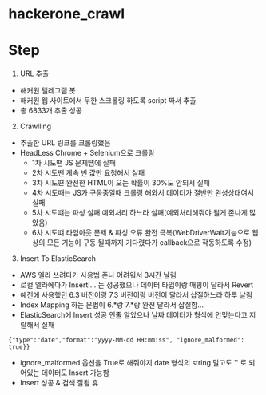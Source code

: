 # hackerone_crawl

# Step

1. URL 추출
  * 해커원 텔레그램 봇
  * 해커원 웹 사이트에서 무한 스크롤링 하도록 script 짜서 추출
  * 총 6833개 추출 성공
 
2. Crawlling
  * 추출한 URL 링크를 크롤링했음
  * HeadLess Chrome + Selenium으로 크롤링
    * 1차 시도땐 JS 문제떔에 실패
    * 2차 시도땐 계속 빈 값만 요청해서 실패
    * 3차 시도떈 완전한 HTML이 오는 확률이 30%도 안되서 실패
    * 4차 시도때는 JS가 구동중일때 크롤링 해와서 데이터가 절반만 완성상태여서 실패
    * 5차 시도떄는 파싱 실패 예외처리 하느라 실패(예외처리해줘야 될게 존나게 많았음)
    * 6차 시도떄 타임아웃 문제 & 파싱 오류 완전 극복(WebDriverWait기능으로 웹 상의
      모든 기능이 구동 될때까지 기다렸다가 callback으로 작동하도록 수정)
   
3. Insert To ElasticSearch
  * AWS 엘라 쓰려다가 사용법 존나 어려워서 3시간 날림
  * 로컬 엘라에다가 Insert!... 는 성공했으나 데이터 타입이랑 매핑이 달라서 Revert
  * 예전에 사용했던 6.3 버전이랑 7.3 버전이랑 버전이 달라서 삽질하느라 하루 날림
  * Index Mapping 하는 문법이 6.*랑 7.*랑 완전 달라서 삽질함...
  * ElasticSearch에 Insert 성공 인줄 알았으나 날짜 데이터가 형식에 안맞는다고 지랄해서 실패
  ```
  {"type":"date","format":"yyyy-MM-dd HH:mm:ss", "ignore_malformed": true}}
  ```
  * ignore_malformed 옵션을 True로 해줘야지 date 형식의 string 말고도 '' 로 되어있는 데이터도 Insert 가능함
  * Insert 성공 & 검색 잘됨 휴
